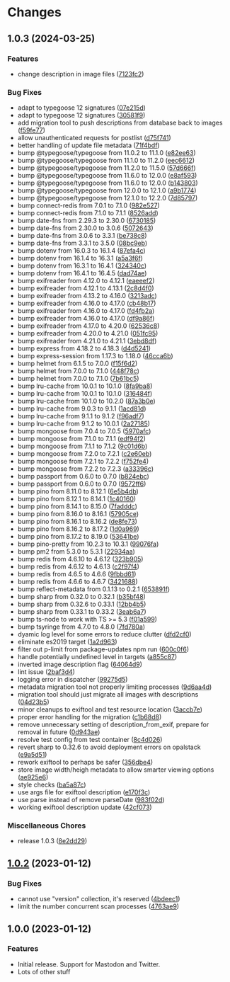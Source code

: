 # Changes

## 1.0.3 (2024-03-25)


### Features

* change description in image files ([7123fc2](https://github.com/madisonbikes/cyclistsofmsn-backend/commit/7123fc249a4df498554d63f8ea1f6ab57b077068))


### Bug Fixes

* adapt to typegoose 12 signatures ([07e215d](https://github.com/madisonbikes/cyclistsofmsn-backend/commit/07e215df87e16aa1f20eea42473e75e97a1fbcce))
* adapt to typegoose 12 signatures ([30581f9](https://github.com/madisonbikes/cyclistsofmsn-backend/commit/30581f9c304239800addc2e006ccf1bcc4edd865))
* add migration tool to push descriptions from database back to images ([f59fe77](https://github.com/madisonbikes/cyclistsofmsn-backend/commit/f59fe779df7c73a494e561e42baf4ef8a703fe74))
* allow unauthenticated requests for postlist ([d75f741](https://github.com/madisonbikes/cyclistsofmsn-backend/commit/d75f74148bd7bb56ae1ad9a62c3226e41aa7768a))
* better handling of update file metadata ([71f4bdf](https://github.com/madisonbikes/cyclistsofmsn-backend/commit/71f4bdf6c8105f4a466990acc6c38b00f7c88194))
* bump @typegoose/typegoose from 11.0.2 to 11.1.0 ([e82ee63](https://github.com/madisonbikes/cyclistsofmsn-backend/commit/e82ee63b5d4605e1f848b01c1dd84ce53c9aa835))
* bump @typegoose/typegoose from 11.1.0 to 11.2.0 ([eec6612](https://github.com/madisonbikes/cyclistsofmsn-backend/commit/eec6612743cd0d3e729d454478ad8849e588da39))
* bump @typegoose/typegoose from 11.2.0 to 11.5.0 ([57d666f](https://github.com/madisonbikes/cyclistsofmsn-backend/commit/57d666f2478982518149557bea1a960e0883f078))
* bump @typegoose/typegoose from 11.6.0 to 12.0.0 ([e8af593](https://github.com/madisonbikes/cyclistsofmsn-backend/commit/e8af593e7b7417dae0ea20751b92a2975f85e6da))
* bump @typegoose/typegoose from 11.6.0 to 12.0.0 ([b143803](https://github.com/madisonbikes/cyclistsofmsn-backend/commit/b14380314ecdf18f5c9a7342b4c7720600c75e29))
* bump @typegoose/typegoose from 12.0.0 to 12.1.0 ([a9b1774](https://github.com/madisonbikes/cyclistsofmsn-backend/commit/a9b177418e65437e521d5065068f6de077d0187b))
* bump @typegoose/typegoose from 12.1.0 to 12.2.0 ([7d85797](https://github.com/madisonbikes/cyclistsofmsn-backend/commit/7d8579744c254172b8cefe0458e0e054b4d85598))
* bump connect-redis from 7.0.1 to 7.1.0 ([982e527](https://github.com/madisonbikes/cyclistsofmsn-backend/commit/982e5276e9eaa41d19897c36091763431e2d342b))
* bump connect-redis from 7.1.0 to 7.1.1 ([8526add](https://github.com/madisonbikes/cyclistsofmsn-backend/commit/8526add43926e57b7099c3258dfc52d74561df76))
* bump date-fns from 2.29.3 to 2.30.0 ([6730185](https://github.com/madisonbikes/cyclistsofmsn-backend/commit/6730185baad5d0b2f3ae5003ec1f55865fe524ec))
* bump date-fns from 2.30.0 to 3.0.6 ([5072643](https://github.com/madisonbikes/cyclistsofmsn-backend/commit/507264332c1f6ea8bc824508e2cc764b27f53db9))
* bump date-fns from 3.0.6 to 3.3.1 ([be738c8](https://github.com/madisonbikes/cyclistsofmsn-backend/commit/be738c85b19e6c0a28ec3de83ee1cfde6167d1df))
* bump date-fns from 3.3.1 to 3.5.0 ([08bc9eb](https://github.com/madisonbikes/cyclistsofmsn-backend/commit/08bc9eb7ceab22cd01e5a556acf467e13918a1c9))
* bump dotenv from 16.0.3 to 16.1.4 ([87efa4c](https://github.com/madisonbikes/cyclistsofmsn-backend/commit/87efa4c02e612678c12ddf550ffa54da7e1670fd))
* bump dotenv from 16.1.4 to 16.3.1 ([a5a3f6f](https://github.com/madisonbikes/cyclistsofmsn-backend/commit/a5a3f6f1ee07c4aad890c3ced60e6b8c0051ffcb))
* bump dotenv from 16.3.1 to 16.4.1 ([324340c](https://github.com/madisonbikes/cyclistsofmsn-backend/commit/324340cd70e600209f409a764183886e2087b580))
* bump dotenv from 16.4.1 to 16.4.5 ([dad74ae](https://github.com/madisonbikes/cyclistsofmsn-backend/commit/dad74ae7c18b365c3a3701a53040f3f6f51ba3eb))
* bump exifreader from 4.12.0 to 4.12.1 ([eaeeef2](https://github.com/madisonbikes/cyclistsofmsn-backend/commit/eaeeef24e2e76e77c55195cc1b5469c44c45442e))
* bump exifreader from 4.12.1 to 4.13.1 ([2c8d4f0](https://github.com/madisonbikes/cyclistsofmsn-backend/commit/2c8d4f0882ab956b6d5d728d36ea392e824d46c2))
* bump exifreader from 4.13.2 to 4.16.0 ([3213adc](https://github.com/madisonbikes/cyclistsofmsn-backend/commit/3213adc77ce0b499562d93bb2a8bb463e6317040))
* bump exifreader from 4.16.0 to 4.17.0 ([cb48b17](https://github.com/madisonbikes/cyclistsofmsn-backend/commit/cb48b17441d49c3a1289974cd5e653217de36c5c))
* bump exifreader from 4.16.0 to 4.17.0 ([fd4fb2a](https://github.com/madisonbikes/cyclistsofmsn-backend/commit/fd4fb2a2f085f8ff0597dbb7677592a037475df8))
* bump exifreader from 4.16.0 to 4.17.0 ([df9a86f](https://github.com/madisonbikes/cyclistsofmsn-backend/commit/df9a86f8447897a1e9c0e0c5879c2e1e089aa619))
* bump exifreader from 4.17.0 to 4.20.0 ([62536c8](https://github.com/madisonbikes/cyclistsofmsn-backend/commit/62536c8e7c8a8983e22ec729deda8ad1d7ea1976))
* bump exifreader from 4.20.0 to 4.21.0 ([051fc95](https://github.com/madisonbikes/cyclistsofmsn-backend/commit/051fc95aa13843c36df09a130a0737790e431f23))
* bump exifreader from 4.21.0 to 4.21.1 ([3ebd8df](https://github.com/madisonbikes/cyclistsofmsn-backend/commit/3ebd8df35a5b6869f3fe8706a59aac036a6d37a5))
* bump express from 4.18.2 to 4.18.3 ([d4d5241](https://github.com/madisonbikes/cyclistsofmsn-backend/commit/d4d5241d59f318d891dba29ae63f4c5ade53488b))
* bump express-session from 1.17.3 to 1.18.0 ([46cca6b](https://github.com/madisonbikes/cyclistsofmsn-backend/commit/46cca6b52c54cdb34feb04bd1d905cce557f29b9))
* bump helmet from 6.1.5 to 7.0.0 ([f15f6d2](https://github.com/madisonbikes/cyclistsofmsn-backend/commit/f15f6d2dd72ed3654c762e1c0db83d5c0f603484))
* bump helmet from 7.0.0 to 7.1.0 ([448f78c](https://github.com/madisonbikes/cyclistsofmsn-backend/commit/448f78c4e8aa32f857b0e1c308020085a4ae6395))
* bump helmet from 7.0.0 to 7.1.0 ([7b61bc5](https://github.com/madisonbikes/cyclistsofmsn-backend/commit/7b61bc5a856cdcb23943f5ba68bcfb436e7b6aa7))
* bump lru-cache from 10.0.1 to 10.1.0 ([8fa9ba8](https://github.com/madisonbikes/cyclistsofmsn-backend/commit/8fa9ba87e9d15cf0d599235496d80060cd72bbc7))
* bump lru-cache from 10.0.1 to 10.1.0 ([316484f](https://github.com/madisonbikes/cyclistsofmsn-backend/commit/316484f0f42b0faadb521b06b2b28c26edcaef6e))
* bump lru-cache from 10.1.0 to 10.2.0 ([87a3b0e](https://github.com/madisonbikes/cyclistsofmsn-backend/commit/87a3b0ef3a3a2307650c80729c2cf71042e4e1ad))
* bump lru-cache from 9.0.3 to 9.1.1 ([1acd81d](https://github.com/madisonbikes/cyclistsofmsn-backend/commit/1acd81d71a34d2fa78791bf34053c90fe2211c83))
* bump lru-cache from 9.1.1 to 9.1.2 ([f96adf7](https://github.com/madisonbikes/cyclistsofmsn-backend/commit/f96adf70a5261cc89a6ecdfebae0e92498d8166a))
* bump lru-cache from 9.1.2 to 10.0.1 ([2a27185](https://github.com/madisonbikes/cyclistsofmsn-backend/commit/2a27185c762853f606d3f31bf19127fe471597a7))
* bump mongoose from 7.0.4 to 7.0.5 ([5970afc](https://github.com/madisonbikes/cyclistsofmsn-backend/commit/5970afcfca9fc77cd6a56b87737805923a80b26e))
* bump mongoose from 7.1.0 to 7.1.1 ([edf94f2](https://github.com/madisonbikes/cyclistsofmsn-backend/commit/edf94f2f440cce222a093fba913ff9c44ec5c630))
* bump mongoose from 7.1.1 to 7.1.2 ([9c01d6b](https://github.com/madisonbikes/cyclistsofmsn-backend/commit/9c01d6b6d5787786b30c9ef84018955ff260a82d))
* bump mongoose from 7.2.0 to 7.2.1 ([c2e60eb](https://github.com/madisonbikes/cyclistsofmsn-backend/commit/c2e60eb2169aae10a883f4928bf40ef691f8063c))
* bump mongoose from 7.2.1 to 7.2.2 ([f752fe4](https://github.com/madisonbikes/cyclistsofmsn-backend/commit/f752fe4634ae4f0754b0a51729f6d3ea6f4f94b6))
* bump mongoose from 7.2.2 to 7.2.3 ([a33396c](https://github.com/madisonbikes/cyclistsofmsn-backend/commit/a33396c37d6eb6c06ac422371baa9895563a4ba1))
* bump passport from 0.6.0 to 0.7.0 ([b824ebc](https://github.com/madisonbikes/cyclistsofmsn-backend/commit/b824ebcef011f7871b34015a8e07e7365c46add8))
* bump passport from 0.6.0 to 0.7.0 ([9572ff6](https://github.com/madisonbikes/cyclistsofmsn-backend/commit/9572ff64255447d347822d7341a0a08a29845883))
* bump pino from 8.11.0 to 8.12.1 ([6e5b4db](https://github.com/madisonbikes/cyclistsofmsn-backend/commit/6e5b4dbfbfee35fd79f1b8575783321df13a7a82))
* bump pino from 8.12.1 to 8.14.1 ([1c40160](https://github.com/madisonbikes/cyclistsofmsn-backend/commit/1c40160098371e2ecc2ce4e935987711194ef75d))
* bump pino from 8.14.1 to 8.15.0 ([7fadddc](https://github.com/madisonbikes/cyclistsofmsn-backend/commit/7fadddceb4f2a00816a393f839794f9057a0c035))
* bump pino from 8.16.0 to 8.16.1 ([57905ce](https://github.com/madisonbikes/cyclistsofmsn-backend/commit/57905ce4fd63727be80f198d53ef80108115d237))
* bump pino from 8.16.1 to 8.16.2 ([de8fe73](https://github.com/madisonbikes/cyclistsofmsn-backend/commit/de8fe73740e0ad1a2e9db83562cf77289bee7f47))
* bump pino from 8.16.2 to 8.17.2 ([1d0a969](https://github.com/madisonbikes/cyclistsofmsn-backend/commit/1d0a96965ec75359a2ac0fa7a484e501140506fe))
* bump pino from 8.17.2 to 8.19.0 ([53641be](https://github.com/madisonbikes/cyclistsofmsn-backend/commit/53641be5e61e655adb40b81e301301de0f42eac8))
* bump pino-pretty from 10.2.3 to 10.3.1 ([99076fa](https://github.com/madisonbikes/cyclistsofmsn-backend/commit/99076fa61af4239e308cd5b401d99323efa67523))
* bump pm2 from 5.3.0 to 5.3.1 ([22934aa](https://github.com/madisonbikes/cyclistsofmsn-backend/commit/22934aae0e116ca2a4a953a2b9c0c23b09565c08))
* bump redis from 4.6.10 to 4.6.12 ([323b905](https://github.com/madisonbikes/cyclistsofmsn-backend/commit/323b905dc4c06d587f73c1ed557470f0c79ae1d1))
* bump redis from 4.6.12 to 4.6.13 ([c2f97f4](https://github.com/madisonbikes/cyclistsofmsn-backend/commit/c2f97f4b9f902df9786714ea61b41f226df77c52))
* bump redis from 4.6.5 to 4.6.6 ([9fbbd61](https://github.com/madisonbikes/cyclistsofmsn-backend/commit/9fbbd6103d938b0d232dbd53544fd320d842de5d))
* bump redis from 4.6.6 to 4.6.7 ([3421688](https://github.com/madisonbikes/cyclistsofmsn-backend/commit/342168899971b2020a59459e6f405c7aaf47f282))
* bump reflect-metadata from 0.1.13 to 0.2.1 ([653891f](https://github.com/madisonbikes/cyclistsofmsn-backend/commit/653891fc728d7c80641f8b55f4f5ffb882c593fc))
* bump sharp from 0.32.0 to 0.32.1 ([b35bf48](https://github.com/madisonbikes/cyclistsofmsn-backend/commit/b35bf48fe5707b1441028fb2957939d5717cfe03))
* bump sharp from 0.32.6 to 0.33.1 ([12bb4b5](https://github.com/madisonbikes/cyclistsofmsn-backend/commit/12bb4b5814847519f572199c9cbf226d801e441a))
* bump sharp from 0.33.1 to 0.33.2 ([3eab6a7](https://github.com/madisonbikes/cyclistsofmsn-backend/commit/3eab6a788e43e3ff1f61e2f40bc8eb74f9ca219f))
* bump ts-node to work with TS &gt;= 5.3 ([f01a599](https://github.com/madisonbikes/cyclistsofmsn-backend/commit/f01a5992733a5cdbbb1fe00ef189760aaa3e4a8b))
* bump tsyringe from 4.7.0 to 4.8.0 ([7fd780a](https://github.com/madisonbikes/cyclistsofmsn-backend/commit/7fd780a798eac23b9998992d7d0acdb9a172b206))
* dyamic log level for some errors to reduce clutter ([dfd2cf0](https://github.com/madisonbikes/cyclistsofmsn-backend/commit/dfd2cf0123d20ce3debb2f4876c98030b9f92cb0))
* eliminate es2019 target ([1a2d963](https://github.com/madisonbikes/cyclistsofmsn-backend/commit/1a2d9638baf28a4c8bc5c36d534dc0bc2e5550af))
* filter out p-limit from package-updates npm run ([600c0f6](https://github.com/madisonbikes/cyclistsofmsn-backend/commit/600c0f6db37ecb221b6d2ea4cebea4aa1010e371))
* handle potentially undefined level in targets ([a855c87](https://github.com/madisonbikes/cyclistsofmsn-backend/commit/a855c8741335061dfbddcf34fda4812bd19e1c9d))
* inverted image description flag ([64064d9](https://github.com/madisonbikes/cyclistsofmsn-backend/commit/64064d9439246fb77ee5e33946bf0fc32b27bffc))
* lint issue ([2baf3d4](https://github.com/madisonbikes/cyclistsofmsn-backend/commit/2baf3d443fc21c67271e5857f56346d48a01e0a5))
* logging error in dispatcher ([99275d5](https://github.com/madisonbikes/cyclistsofmsn-backend/commit/99275d557767cd4edb76028bc3f735d9f339b29b))
* metadata migration tool not properly limiting processes ([9d6aa4d](https://github.com/madisonbikes/cyclistsofmsn-backend/commit/9d6aa4dd92aa08c76bf24297b86615d8d7e9060f))
* migration tool should just migrate all images with descriptions ([04d23b5](https://github.com/madisonbikes/cyclistsofmsn-backend/commit/04d23b580749be245d8afd1198e4b37545c98a8d))
* minor cleanups to exiftool and test resource location ([3accb7e](https://github.com/madisonbikes/cyclistsofmsn-backend/commit/3accb7ea3f770862185ccdaeac01b2cba3d18274))
* proper error handling for the migration ([c1b68d8](https://github.com/madisonbikes/cyclistsofmsn-backend/commit/c1b68d8d8286285ace2882ca7b59a63689850f5f))
* remove unnecessary setting of description_from_exif, prepare for removal in future ([0d943ae](https://github.com/madisonbikes/cyclistsofmsn-backend/commit/0d943ae357c2d08f4ffd79c9de74b7f9463164b4))
* resolve test config from test container ([8c4d026](https://github.com/madisonbikes/cyclistsofmsn-backend/commit/8c4d02605002fab4ba92904040d056339a518740))
* revert sharp to 0.32.6 to avoid deployment errors on opalstack ([e9a5d51](https://github.com/madisonbikes/cyclistsofmsn-backend/commit/e9a5d51645bcda8d138b5754085e6e81f3fb3051))
* rework exiftool to perhaps be safer ([356dbe4](https://github.com/madisonbikes/cyclistsofmsn-backend/commit/356dbe4345b63fd8e340b696b5726ec09c25fa92))
* store image width/heigh metadata to allow smarter viewing options ([ae925e6](https://github.com/madisonbikes/cyclistsofmsn-backend/commit/ae925e6401c1bcb29df46c8c59c85f265a9f2475))
* style checks ([ba5a87c](https://github.com/madisonbikes/cyclistsofmsn-backend/commit/ba5a87c87c79e36b984277429889ed2eee29f65c))
* use args file for exiftool description ([e170f3c](https://github.com/madisonbikes/cyclistsofmsn-backend/commit/e170f3c424e3ad5367d3405fb6e3141c36cc3d08))
* use parse instead of remove parseDate ([983f02d](https://github.com/madisonbikes/cyclistsofmsn-backend/commit/983f02d22523ed595c8edc7d42877a3ab113845a))
* working exiftool description update ([42cf073](https://github.com/madisonbikes/cyclistsofmsn-backend/commit/42cf073cd081e182326955559db44e6481cbd36c))


### Miscellaneous Chores

* release 1.0.3 ([8e2dd29](https://github.com/madisonbikes/cyclistsofmsn-backend/commit/8e2dd292846581b70f984108558e596ac69e6981))

## [1.0.2](https://github.com/madisonbikes/cyclistsofmsn-backend/compare/v1.0.1...v1.0.2) (2023-01-12)

### Bug Fixes

- cannot use "version" collection, it's reserved ([4bdeec1](https://github.com/madisonbikes/cyclistsofmsn-backend/commit/4bdeec1ee497ffccf824181ef680e7bf72c9efe2))
- limit the number concurrent scan processes ([4763ae9](https://github.com/madisonbikes/cyclistsofmsn-backend/commit/4763ae9aff579c4aeee532f7c9e7ea116648db59))

## 1.0.0 (2023-01-12)

### Features

- Initial release. Support for Mastodon and Twitter.
- Lots of other stuff
